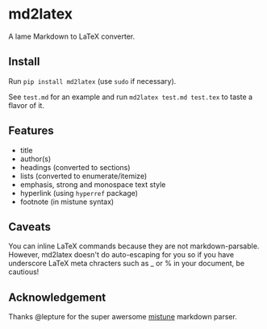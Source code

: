 # md2latex

A lame Markdown to LaTeX converter.

## Install

Run `pip install md2latex` (use `sudo` if necessary).

See `test.md` for an example and run `md2latex test.md test.tex` to taste a flavor of it.

## Features

- title
- author(s)
- headings (converted to sections)
- lists (converted to enumerate/itemize)
- emphasis, strong and monospace text style
- hyperlink (using `hyperref` package)
- footnote (in mistune syntax)

## Caveats

You can inline LaTeX commands because they are not markdown-parsable. However, md2latex doesn't do auto-escaping for you so if you have underscore LaTeX meta chracters such as \_ or % in your document, be cautious!

## Acknowledgement

Thanks @lepture for the super awersome [mistune](https://github.com/lepture/mistune) markdown parser.
